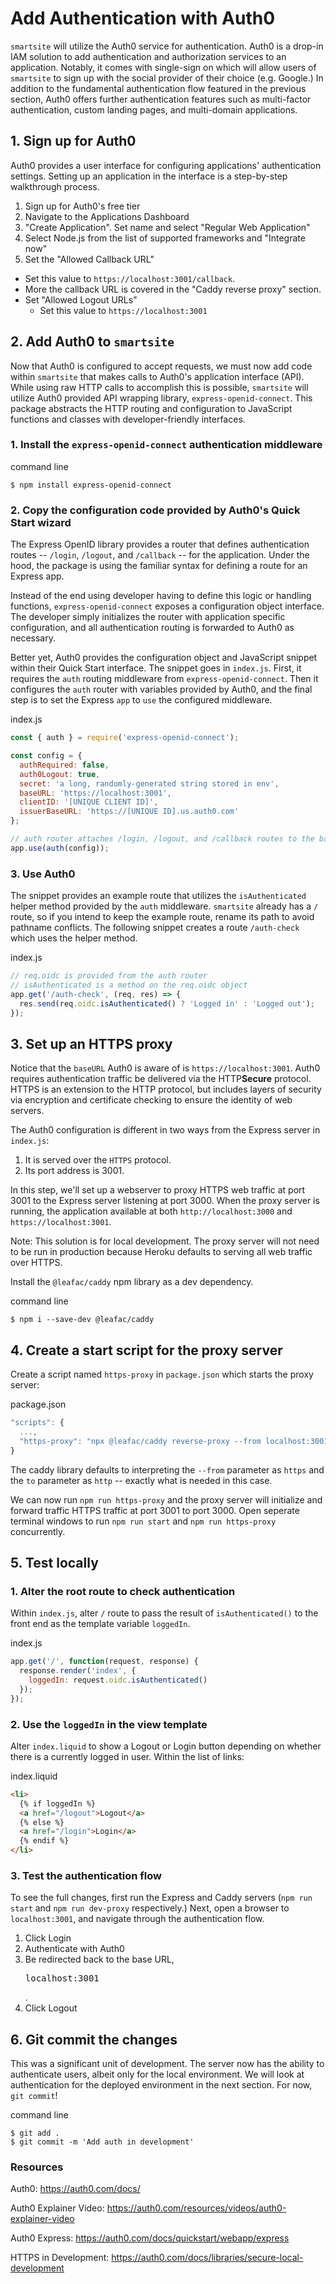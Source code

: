 # Add Authentication with Auth0
`smartsite` will utilize the Auth0 service for authentication. Auth0 is a drop-in IAM solution to add authentication and authorization services to an application. Notably, it comes with single-sign on which will allow users of `smartsite` to sign up with the social provider of their choice (e.g. Google.) In addition to the fundamental authentication flow featured in the previous section, Auth0 offers further authentication features such as multi-factor authentication, custom landing pages, and multi-domain applications.

## 1. Sign up for Auth0
Auth0 provides a user interface for configuring applications' authentication settings. Setting up an application in the interface is a step-by-step walkthrough process.

1. Sign up for Auth0's free tier
2. Navigate to the Applications Dashboard
3. "Create Application". Set name and select "Regular Web Application"
4. Select Node.js from the list of supported frameworks and "Integrate now"
5. Set the "Allowed Callback URL"
  * Set this value to `https://localhost:3001/callback`.
  * More the callback URL is covered in the "Caddy reverse proxy" section.
* Set "Allowed Logout URLs"
  * Set this value to `https://localhost:3001`

## 2. Add Auth0 to `smartsite`
Now that Auth0 is configured to accept requests, we must now add code within `smartsite` that makes calls to Auth0's application interface (API). While using raw HTTP calls to accomplish this is possible, `smartsite` will utilize Auth0 provided API wrapping library, `express-openid-connect`. This package abstracts the HTTP routing and configuration to JavaScript functions and classes with developer-friendly interfaces.

### 1. Install the `express-openid-connect` authentication middleware

<div class="filename">command line</div>

```
$ npm install express-openid-connect
```

### 2. Copy the configuration code provided by Auth0's Quick Start wizard

The Express OpenID library provides a router that defines authentication routes -- `/login`, `/logout`, and `/callback` -- for the application. Under the hood, the package is using the familiar syntax for defining a route for an Express app.

Instead of the end using developer having to define this logic or handling functions, `express-openid-connect` exposes a configuration object interface. The developer simply initializes the router with application specific configuration, and all authentication routing is forwarded to Auth0 as necessary.

Better yet, Auth0 provides the configuration object and JavaScript snippet within their Quick Start interface. The snippet goes in `index.js`. First, it requires the `auth` routing middleware from `express-openid-connect`. Then it configures the `auth` router with variables provided by Auth0, and the final step is to set the Express `app` to `use` the configured middleware.

<div class="filename">index.js</div>

```javascript
const { auth } = require('express-openid-connect');

const config = {
  authRequired: false,
  auth0Logout: true,
  secret: 'a long, randomly-generated string stored in env',
  baseURL: 'https://localhost:3001',
  clientID: '[UNIQUE CLIENT ID]',
  issuerBaseURL: 'https://[UNIQUE ID].us.auth0.com'
};

// auth router attaches /login, /logout, and /callback routes to the baseURL
app.use(auth(config));
```

### 3. Use Auth0
The snippet provides an example route that utilizes the `isAuthenticated` helper method provided by the `auth` middleware. `smartsite` already has a `/` route, so if you intend to keep the example route, rename its path to avoid pathname conflicts. The following snippet creates a route `/auth-check` which uses the helper method.

<div class="filename">index.js</div>

```javascript
// req.oidc is provided from the auth router
// isAuthenticated is a method on the req.oidc object
app.get('/auth-check', (req, res) => {
  res.send(req.oidc.isAuthenticated() ? 'Logged in' : 'Logged out');
});
```

## 3. Set up an HTTPS proxy
Notice that the `baseURL` Auth0 is aware of is `https://localhost:3001`. Auth0 requires authentication traffic be delivered via the HTTP**Secure** protocol. HTTPS is an extension to the HTTP protocol, but includes layers of security via encryption and certificate checking to ensure the identity of web servers.

The Auth0 configuration is different in two ways from the Express server in `index.js`:

<ol>
  <li>It is served over the <code>HTTPS</code> protocol.</li>
  <li>Its port address is 3001.</li>
</ol>

In this step, we'll set up a webserver to proxy HTTPS web traffic at port 3001 to the Express server listening at port 3000. When the proxy server is running, the application available at both `http://localhost:3000` and `https://localhost:3001`.

<div class="informational">
Note: This solution is for local development. The proxy server will not need to be run in production because Heroku defaults to serving all web traffic over HTTPS.
</div>

Install the `@leafac/caddy` npm library as a dev dependency.

<div class="filename">command line</div>

```
$ npm i --save-dev @leafac/caddy
```

## 4. Create a start script for the proxy server

Create a script named `https-proxy` in `package.json` which starts the proxy server:

<div class="filename">package.json</div>

```javascript
"scripts": {
  ...,
  "https-proxy": "npx @leafac/caddy reverse-proxy --from localhost:3001 --to localhost:3000"
}
```

The caddy library defaults to interpreting the `--from` parameter as `https` and the `to` parameter as `http` -- exactly what is needed in this case.

We can now run `npm run https-proxy` and the proxy server will initialize and forward traffic HTTPS traffic at port 3001 to port 3000. Open seperate terminal windows to run `npm run start` and `npm run https-proxy` concurrently.

## 5. Test locally

### 1. Alter the root route to check authentication

Within `index.js`, alter `/` route to pass the result of `isAuthenticated()` to the front end as the template variable `loggedIn`.

<div class="filename">index.js</div>

```javascript
app.get('/', function(request, response) {
  response.render('index', {
    loggedIn: request.oidc.isAuthenticated()
  });
});
```

### 2. Use the `loggedIn` in the view template
Alter `index.liquid` to show a Logout or Login button depending on whether there is a currently logged in user. Within the list of links:

<div class="filename">index.liquid</div>

```html
<li>
  {% if loggedIn %}
  <a href="/logout">Logout</a>
  {% else %}
  <a href="/login">Login</a>
  {% endif %}
</li>
``` 

### 3. Test the authentication flow

To see the full changes, first run the Express and Caddy servers (`npm run start` and `npm run dev-proxy` respectively.) Next, open a browser to `localhost:3001`, and navigate through the authentication flow.

<ol>
  <li>Click Login</li>
  <li>Authenticate with Auth0</li>
  <li>Be redirected back to the base URL, <pre>localhost:3001</pre>.</li>
  <li>Click Logout</li>
</ol>

## 6. Git commit the changes
This was a significant unit of development. The server now has the ability to authenticate users, albeit only for the local environment. We will look at authentication for the deployed environment in the next section. For now, `git commit`!

<div class="filename">command line</div>

```
$ git add .
$ git commit -m 'Add auth in development'
```

### Resources
Auth0: https://auth0.com/docs/

Auth0 Explainer Video: https://auth0.com/resources/videos/auth0-explainer-video

Auth0 Express: https://auth0.com/docs/quickstart/webapp/express

HTTPS in Development: https://auth0.com/docs/libraries/secure-local-development
